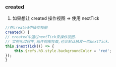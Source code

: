 ### created

1. 如果想让 created 操作视图 => 使用 nextTick

```js
//在created中操作视图
created() {
// created中通过nextTick来操作视图.
// 实例化过程中,组件视图挂载,也会默认触发一次nextTick.
this.$nextTick(() => {
    this.$refs.h3.style.backgroundColor = 'red';
});
}
```
